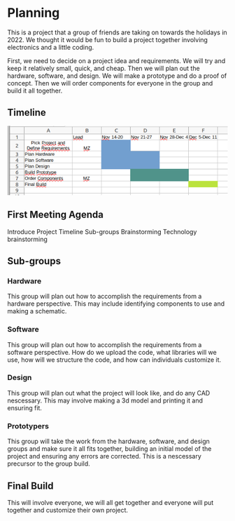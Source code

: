 
# Planning

This is a project that a group of friends are taking on towards the holidays in 2022. We thought it would be fun to build a project together involving electronics and a little coding.  

First, we need to decide on a project idea and requirements. We will try and keep it relatively small, quick, and cheap. Then we will plan out the hardware, software, and design. We will make a prototype and do a proof of concept. Then we will order components for everyone in the group and build it all together.

## Timeline
![gantt_chart](./project_plan.png)

## First Meeting Agenda
Introduce Project
Timeline
Sub-groups
Brainstorming
Technology brainstorming

## Sub-groups
### Hardware
This group will plan out how to accomplish the requirements from a hardware perspective. This may include identifying components to use and making a schematic.
### Software
This group will plan out how to accomplish the requirements from a software perspective. How do we upload the code, what libraries will we use, how will we structure the code, and how can individuals customize it.
### Design
This group will plan out what the project will look like, and do any CAD nescessary. This may involve making a 3d model and printing it and ensuring fit.
### Prototypers
This group will take the work from the hardware, software, and design groups and make sure it all fits together, building an initial model of the project and ensuring any errors are corrected. This is a nescessary precursor to the group build.


## Final Build
This will involve everyone, we will all get together and everyone will put together and customize their own project.
